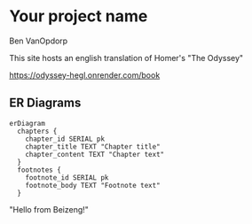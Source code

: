 # Your project name
Ben VanOpdorp

This site hosts an english translation of Homer's "The Odyssey"

https://odyssey-hegl.onrender.com/book

## ER Diagrams
```mermaid
erDiagram
  chapters {
    chapter_id SERIAL pk
    chapter_title TEXT "Chapter title"
    chapter_content TEXT "Chapter text"
  }
  footnotes {
    footnote_id SERIAL pk
    footnote_body TEXT "Footnote text"
  }
```
"Hello from Beizeng!"
